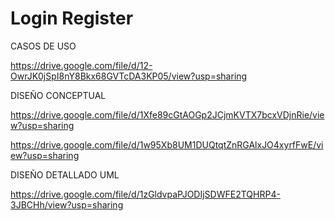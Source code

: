 Login Register
=============
CASOS DE USO

https://drive.google.com/file/d/12-OwrJK0jSpI8nY8Bkx68GVTcDA3KP05/view?usp=sharing

DISEÑO CONCEPTUAL

https://drive.google.com/file/d/1Xfe89cGtAOGp2JCjmKVTX7bcxVDjnRie/view?usp=sharing

https://drive.google.com/file/d/1w95Xb8UM1DUQtqtZnRGAlxJO4xyrfFwE/view?usp=sharing

DISEÑO DETALLADO UML 

https://drive.google.com/file/d/1zGldvpaPJODIjSDWFE2TQHRP4-3JBCHh/view?usp=sharing